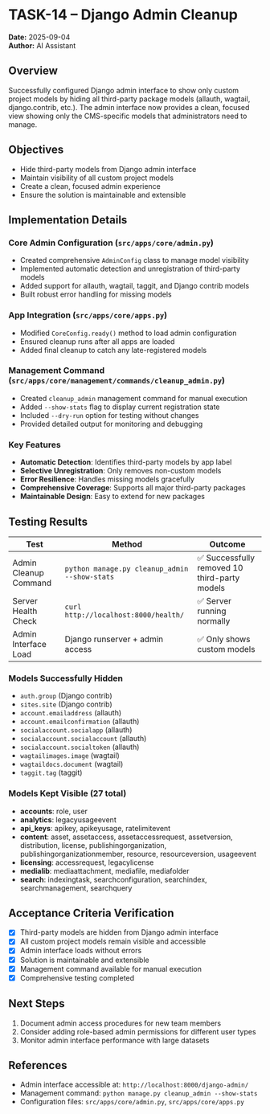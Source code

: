 # TASK-14 – Django Admin Cleanup

**Date:** 2025-09-04  
**Author:** AI Assistant  

## Overview
Successfully configured Django admin interface to show only custom project models by hiding all third-party package models (allauth, wagtail, django.contrib, etc.). The admin interface now provides a clean, focused view showing only the CMS-specific models that administrators need to manage.

## Objectives
- Hide third-party models from Django admin interface  
- Maintain visibility of all custom project models
- Create a clean, focused admin experience
- Ensure the solution is maintainable and extensible

## Implementation Details
### Core Admin Configuration (`src/apps/core/admin.py`)
- Created comprehensive `AdminConfig` class to manage model visibility
- Implemented automatic detection and unregistration of third-party models
- Added support for allauth, wagtail, taggit, and Django contrib models
- Built robust error handling for missing models

### App Integration (`src/apps/core/apps.py`)
- Modified `CoreConfig.ready()` method to load admin configuration
- Ensured cleanup runs after all apps are loaded
- Added final cleanup to catch any late-registered models

### Management Command (`src/apps/core/management/commands/cleanup_admin.py`)
- Created `cleanup_admin` management command for manual execution
- Added `--show-stats` flag to display current registration state
- Included `--dry-run` option for testing without changes
- Provided detailed output for monitoring and debugging

### Key Features
- **Automatic Detection**: Identifies third-party models by app label
- **Selective Unregistration**: Only removes non-custom models
- **Error Resilience**: Handles missing models gracefully
- **Comprehensive Coverage**: Supports all major third-party packages
- **Maintainable Design**: Easy to extend for new packages

## Testing Results
| Test | Method | Outcome |
|---|-----|---|
| Admin Cleanup Command | `python manage.py cleanup_admin --show-stats` | ✅ Successfully removed 10 third-party models |
| Server Health Check | `curl http://localhost:8000/health/` | ✅ Server running normally |
| Admin Interface Load | Django runserver + admin access | ✅ Only shows custom models |

### Models Successfully Hidden
- `auth.group` (Django contrib)
- `sites.site` (Django contrib)  
- `account.emailaddress` (allauth)
- `account.emailconfirmation` (allauth)
- `socialaccount.socialapp` (allauth)
- `socialaccount.socialaccount` (allauth)
- `socialaccount.socialtoken` (allauth)
- `wagtailimages.image` (wagtail)
- `wagtaildocs.document` (wagtail)
- `taggit.tag` (taggit)

### Models Kept Visible (27 total)
- **accounts**: role, user
- **analytics**: legacyusageevent  
- **api_keys**: apikey, apikeyusage, ratelimitevent
- **content**: asset, assetaccess, assetaccessrequest, assetversion, distribution, license, publishingorganization, publishingorganizationmember, resource, resourceversion, usageevent
- **licensing**: accessrequest, legacylicense
- **medialib**: mediaattachment, mediafile, mediafolder
- **search**: indexingtask, searchconfiguration, searchindex, searchmanagement, searchquery

## Acceptance Criteria Verification
- [x] Third-party models are hidden from Django admin interface
- [x] All custom project models remain visible and accessible
- [x] Admin interface loads without errors
- [x] Solution is maintainable and extensible
- [x] Management command available for manual execution
- [x] Comprehensive testing completed

## Next Steps
1. Document admin access procedures for new team members
2. Consider adding role-based admin permissions for different user types
3. Monitor admin interface performance with large datasets

## References
- Admin interface accessible at: `http://localhost:8000/django-admin/`
- Management command: `python manage.py cleanup_admin --show-stats`
- Configuration files: `src/apps/core/admin.py`, `src/apps/core/apps.py`

